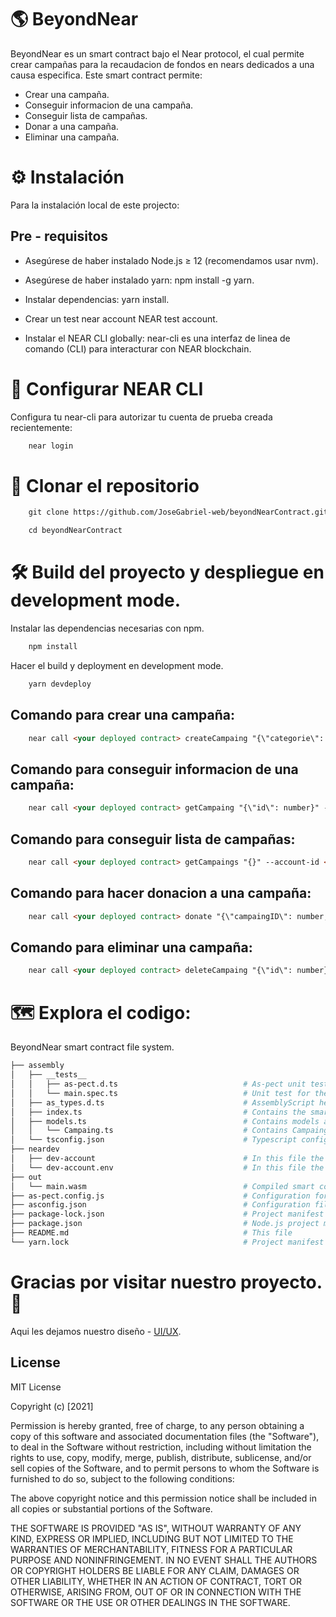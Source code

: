 # :earth_americas: BeyondNear

BeyondNear es un smart contract bajo el Near protocol, el cual permite crear campañas para la recaudacion de fondos en nears dedicados a una causa especifica. Este smart contract permite:

- Crear una campaña.
- Conseguir informacion de una campaña.
- Conseguir lista de campañas.
- Donar a una campaña.
- Eliminar una campaña.


# :gear: Instalación

Para la instalación local de este projecto:

## Pre - requisitos

- Asegúrese de haber instalado Node.js ≥ 12 (recomendamos usar nvm).

- Asegúrese de haber instalado yarn: npm install -g yarn.

- Instalar dependencias: yarn install.

- Crear un test near account NEAR test account.

- Instalar el NEAR CLI globally: near-cli es una interfaz de linea de comando (CLI) para interacturar con NEAR blockchain.

# :key: Configurar NEAR CLI

Configura tu near-cli para autorizar tu cuenta de prueba creada recientemente:

```html
    near login
```

# :page_facing_up:	 Clonar el repositorio

```html
    git clone https://github.com/JoseGabriel-web/beyondNearContract.git
```

```html
    cd beyondNearContract
```

# :hammer_and_wrench: Build del proyecto y despliegue en development mode.

Instalar las dependencias necesarias con npm.


```html
    npm install
```

Hacer el build y deployment en development mode.


```html
    yarn devdeploy
```


## Comando para crear una campaña:

```html
    near call <your deployed contract> createCampaing "{\"categorie\": \"string\", \"objectives\": \"string\", \"location\":\"string\", \"goal\": number}" --account-id <your test account>
```

## Comando para conseguir informacion de una campaña:

```html
    near call <your deployed contract> getCampaing "{\"id\": number}" --account-id <your test account>
```

## Comando para conseguir lista de campañas:

```html
    near call <your deployed contract> getCampaings "{}" --account-id <your test account>
```

## Comando para hacer donacion a una campaña:

```html
    near call <your deployed contract> donate "{\"campaingID\": number, \"cuantity\": number}" --account-id <your test account>
```

## Comando para eliminar una campaña:

```html
    near call <your deployed contract> deleteCampaing "{\"id\": number}" --account-id <your test account>
```


# :world_map: Explora el codigo:

BeyondNear smart contract file system.

```bash
├── assembly
│   ├── __tests__
│   │   ├── as-pect.d.ts                            # As-pect unit testing headers for type hints
│   │   └── main.spec.ts                            # Unit test for the contract
│   ├── as_types.d.ts                               # AssemblyScript headers for type hint
│   ├── index.ts                                    # Contains the smart contract code
│   ├── models.ts                                   # Contains models accesible to the smart contract
│   │   └── Campaing.ts                             # Contains Campaing model.
│   └── tsconfig.json                               # Typescript configuration file
├── neardev
│   ├── dev-account                                 # In this file the provisional deploy smart contract account is saved
│   └── dev-account.env                             # In this file the provisional deploy smart contract account is saved like a environment variable                             
├── out
│   └── main.wasm                                   # Compiled smart contract code using to deploy
├── as-pect.config.js                               # Configuration for as-pect (AssemblyScript unit testing)
├── asconfig.json                                   # Configuration file for Assemblyscript compiler
├── package-lock.json                               # Project manifest lock version
├── package.json                                    # Node.js project manifest (scripts and dependencies)
├── README.md                                       # This file
└── yarn.lock                                       # Project manifest lock version
```


# Gracias por visitar nuestro proyecto. :wave:

Aqui les dejamos nuestro diseño - [UI/UX](https://www.figma.com/file/768sgTudgZJ4B8I0MOA7f8/BeyondNear?node-id=0%3A1).


## License

MIT License

Copyright (c) [2021]

Permission is hereby granted, free of charge, to any person obtaining a copy
of this software and associated documentation files (the "Software"), to deal
in the Software without restriction, including without limitation the rights
to use, copy, modify, merge, publish, distribute, sublicense, and/or sell
copies of the Software, and to permit persons to whom the Software is
furnished to do so, subject to the following conditions:

The above copyright notice and this permission notice shall be included in all
copies or substantial portions of the Software.

THE SOFTWARE IS PROVIDED "AS IS", WITHOUT WARRANTY OF ANY KIND, EXPRESS OR
IMPLIED, INCLUDING BUT NOT LIMITED TO THE WARRANTIES OF MERCHANTABILITY,
FITNESS FOR A PARTICULAR PURPOSE AND NONINFRINGEMENT. IN NO EVENT SHALL THE
AUTHORS OR COPYRIGHT HOLDERS BE LIABLE FOR ANY CLAIM, DAMAGES OR OTHER
LIABILITY, WHETHER IN AN ACTION OF CONTRACT, TORT OR OTHERWISE, ARISING FROM,
OUT OF OR IN CONNECTION WITH THE SOFTWARE OR THE USE OR OTHER DEALINGS IN THE
SOFTWARE.
